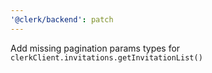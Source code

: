 ```yaml
---
'@clerk/backend': patch
---
```


Add missing pagination params types for `clerkClient.invitations.getInvitationList()`
